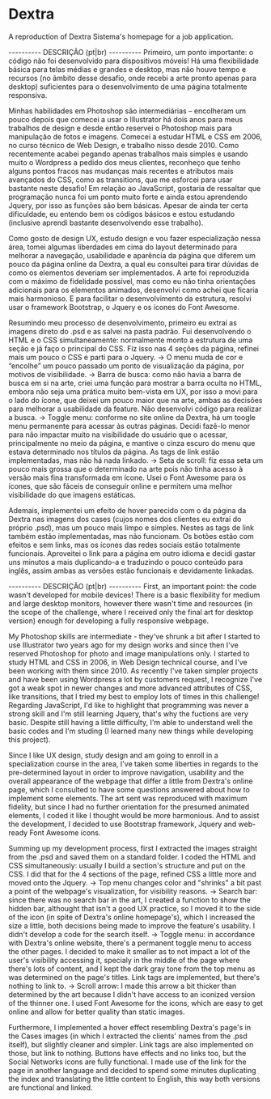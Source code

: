 # Dextra
A reproduction of Dextra Sistema's homepage for a job application.

---------- DESCRIÇÃO (pt|br) ----------
Primeiro, um ponto importante: o código não foi desenvolvido para dispositivos móveis! Há uma flexibilidade básica para telas médias e grandes e desktop, mas não houve tempo e recursos (no âmbito desse desafio, onde recebi a arte pronto apenas para desktop) suficientes para o desenvolvimento de uma página totalmente responsiva.

Minhas habilidades em Photoshop são intermediárias – encolheram um pouco depois que comecei a usar o Illustrator há dois anos para meus trabalhos de design e desde então reservei o Photoshop mais para manipulação de fotos e imagens. Comecei a estudar HTML e CSS em 2006, no curso técnico de Web Design, e trabalho nisso desde 2010. Como recentemente acabei pegando apenas trabalhos mais simples e usando muito o Wordpress a pedido dos meus clientes, reconheço que tenho alguns pontos fracos nas mudanças mais recentes e atributos mais avançados do CSS, como as transitions, que me esforcei para usar bastante neste desafio! Em relação ao JavaScript, gostaria de ressaltar que programação nunca foi um ponto muito forte e ainda estou aprendendo Jquery, por isso as funções são bem básicas. Apesar de ainda ter certa dificuldade, eu entendo bem os códigos básicos e estou estudando (inclusive aprendi bastante desenvolvendo esse trabalho).

Como gosto de design UX, estudo design e vou fazer especialização nessa área, tomei algumas liberdades em cima do layout determinado para melhorar a navegação, usabilidade e aparência da página que diferem um pouco da página online da Dextra, a qual eu consultei para tirar dúvidas de como os elementos deveriam ser implementados. A arte foi reproduzida com o máximo de fidelidade possível, mas como eu não tinha orientações adicionais para os elementos animados, desenvolvi como achei que ficaria mais harmonioso. E para facilitar o desenvolvimento da estrutura, resolvi usar o framework Bootstrap, o Jquery e os ícones do Font Awesome.

Resumindo meu processo de desenvolvimento, primeiro eu extraí as imagens direto do .psd e as salvei na pasta padrão. Fui desenvolvendo o HTML e o CSS simultaneamente: normalmente monto a estrutura de uma seção e já faço o principal do CSS. Fiz isso nas 4 seções da página, refinei mais um pouco o CSS e parti para o Jquery.
->	O menu muda de cor e “encolhe” um pouco passado um ponto de visualização da página, por motivos de visibilidade.
->	Barra de busca: como não havia a barra de busca em si na arte, criei uma função para mostrar a barra oculta no HTML, embora não seja uma prática muito bem-vista em UX, por isso a movi para o lado do ícone, que deixei um pouco maior que na arte, ambas as decisões para melhorar a usabilidade da feature. Não desenvolvi código para realizar a busca.
->	Toggle menu: conforme no site online da Dextra, há um toogle menu permanente para acessar às outras páginas. Decidi fazê-lo menor para não impactar muito na visibilidade do usuário que o acessar, principalmente no meio da página, e mantive o cinza escuro do menu que estava determinado nos títulos da página. As tags de link estão implementadas, mas não há nada linkado.
->	Seta de scroll: fiz essa seta um pouco mais grossa que o determinado na arte pois não tinha acesso à versão mais fina transformada em ícone. Usei o Font Awesome para os ícones, que são fáceis de conseguir online e permitem uma melhor visibilidade do que imagens estáticas.

Ademais, implementei um efeito de hover parecido com o da página da Dextra nas imagens dos cases (cujos nomes dos clientes eu extraí do próprio .psd), mas um pouco mais limpo e simples. Nestes as tags de link também estão implementadas, mas não funcionam. Os botões estão com efeitos e sem links, mas os ícones das redes sociais estão totalmente funcionais. Aproveitei o link para a página em outro idioma e decidi gastar uns minutos a mais duplicando-a e traduzindo o pouco conteúdo para inglês, assim ambas as versões estão funcionais e devidamente linkadas.


---------- DESCRIÇÃO (pt|br) ----------
First, an important point: the code wasn't developed for mobile devices! There is a basic flexibility for medium and large desktop monitors, however there wasn't time and resources (in the scope of the challenge, where I received only the final art for desktop version) enough for developing a fully responsive webpage.

My Photoshop skills are intermediate - they've shrunk a bit after I started to use Illustrator two years ago for my design works and since then I've reserved Photoshop for photo and image manipulations only. I started to study HTML and CSS in 2006, in Web Design technical course, and I've been working with them since 2010. As recently I've taken simpler projects and have been using Wordpress a lot by customers request, I recognize I've got a weak spot in newer changes and more advanced attributes of CSS, like transitions, that I tried my best to employ lots of times in this challenge! Regarding JavaScript, I'd like to highlight that programming was never a strong skill and I'm still learning Jquery, that's why the fuctions are very basic. Despite still having a little difficulty, I'm able to understand well the basic codes and I'm studing (I learned many new things while developing this project).

Since I like UX design, study design and am going to enroll in a specialization course in the area, I've taken some liberties in regards to the pre-determined layout in order to improve navigation, usability and the overall appearance of the webpage that differ a little from Dextra's online page, which I consulted to have some questions answered about how to implement some elements. The art sent was reproduced with maximum fidelity, but since I had no further orientation for the presumed animated elements, I coded it like I thought would be more harmonious. And to assist the development, I decided to use Bootstrap framework, Jquery and web-ready Font Awesome icons.

Summing up my development process, first I extracted the images straight from the .psd and saved them on a standard folder. I coded the HTML and CSS simultaneously: usually I build a section's structure and put on the CSS. I did that for the 4 sections of the page, refined CSS a little more and moved onto the Jquery.
-> Top menu changes color and "shrinks" a bit past a point of the webpage's visualization, for visibility reasons.
-> Search bar: since there was no search bar in the art, I created a function to show the hidden bar, althought that isn't a good UX practice, so I moved it to the side of the icon (in spite of Dextra's online homepage's), which I increased the size a little, both decisions being made to improve the feature's usability. I didn't develop a code for the search itself.
-> Toggle menu: in accordance with Dextra's online website, there's a permanent toggle menu to access the other pages. I decided to make it smaller as to not impact a lot of the user's visibility accessing it, specialy in the middle of the page where there's lots of content, and I kept the dark gray tone from the top menu as was determined on the page's titles. Link tags are implemented, but there's nothing to link to.
-> Scroll arrow: I made this arrow a bit thicker than determined by the art because I didn't have access to an iconized version of the thinner one. I used Font Awesome for the icons, which are easy to get online and allow for better quality than static images.

Furthermore, I implemented a hover effect resembling Dextra's page's in the Cases images (in which I extracted the clients' names from the .psd itself), but slightly cleaner and simpler. Link tags are also implemented on those, but link to nothing. Buttons have effects and no links too, but the Social Networks icons are fully functional. I made use of the link for the page in another language and decided to spend some minutes duplicating the index and translating the little content to English, this way both versions are functional and linked.
